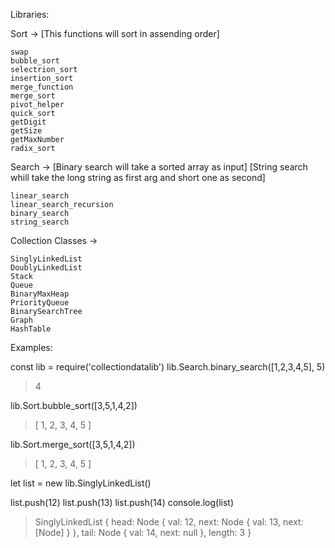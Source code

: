 Libraries:

  Sort -> 
    [This functions will sort in assending order]

    swap
    bubble_sort
    selectrion_sort
    insertion_sort
    merge_function
    merge_sort
    pivot_helper
    quick_sort
    getDigit
    getSize
    getMaxNumber
    radix_sort

  Search ->
    [Binary search will take a sorted array as input]
    [String search whill take the long string as first arg and short one as second]

    linear_search
    linear_search_recursion
    binary_search
    string_search

  Collection Classes -> 

    SinglyLinkedList
    DoublyLinkedList
    Stack
    Queue
    BinaryMaxHeap
    PriorityQueue
    BinarySearchTree
    Graph
    HashTable


  Examples: 

  const lib = require('collectiondatalib')
  lib.Search.binary_search([1,2,3,4,5], 5)
  > 4

  lib.Sort.bubble_sort([3,5,1,4,2])
  > [ 1, 2, 3, 4, 5 ]

  lib.Sort.merge_sort([3,5,1,4,2])
  > [ 1, 2, 3, 4, 5 ]

  let list = new lib.SinglyLinkedList()

  list.push(12)
  list.push(13)
  list.push(14)
  console.log(list)

  > SinglyLinkedList {
      head: Node { val: 12, next: Node { val: 13, next: [Node] } },
      tail: Node { val: 14, next: null },
      length: 3
    }
